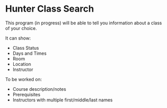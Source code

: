 # Hunter Class Search

This program (in progress) will be able to tell you information about a class of your choice.

It can show:
- Class Status
- Days and Times
- Room
- Location
- Instructor

To be worked on:
- Course description/notes
- Prerequisites
- Instructors with multiple first/middle/last names
